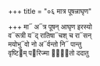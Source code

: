+++
title = "०६ मात्र पूषन्नाघृण"

+++
मा᳓ अ᳓त्र पूषन् आघृण इरस्यो  
व᳓रूत्री य᳓द् रातिषा᳓चश् च रा᳓सन्  
मयोभु᳓वो नो अ᳓र्वन्तो नि᳓ पान्तु  
वृष्टि᳓म् प᳓रिज्मा वा᳐᳓तो ददातु